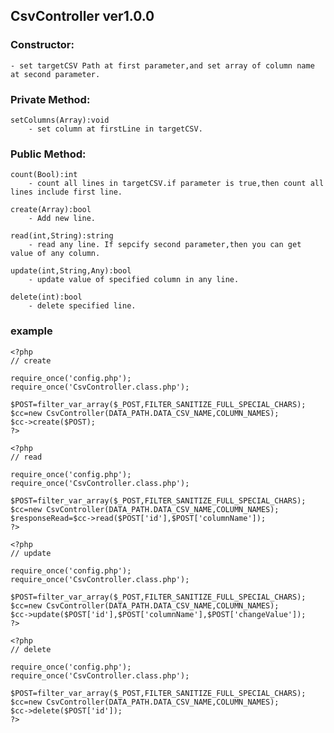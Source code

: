 ## CsvController ver1.0.0

### Constructor:
	- set targetCSV Path at first parameter,and set array of column name at second parameter.
	
### Private Method:
	setColumns(Array):void
		- set column at firstLine in targetCSV.

### Public Method:
	count(Bool):int
		- count all lines in targetCSV.if parameter is true,then count all lines include first line.
		
	create(Array):bool
		- Add new line.
		
	read(int,String):string
		- read any line. If sepcify second parameter,then you can get value of any column.
		
	update(int,String,Any):bool
		- update value of specified column in any line.
		
	delete(int):bool
		- delete specified line.
    
### example
~~~
<?php
// create

require_once('config.php');
require_once('CsvController.class.php');

$POST=filter_var_array($_POST,FILTER_SANITIZE_FULL_SPECIAL_CHARS);
$cc=new CsvController(DATA_PATH.DATA_CSV_NAME,COLUMN_NAMES);
$cc->create($POST);
?>

<?php
// read

require_once('config.php');
require_once('CsvController.class.php');

$POST=filter_var_array($_POST,FILTER_SANITIZE_FULL_SPECIAL_CHARS);
$cc=new CsvController(DATA_PATH.DATA_CSV_NAME,COLUMN_NAMES);
$responseRead=$cc->read($POST['id'],$POST['columnName']);
?>

<?php
// update

require_once('config.php');
require_once('CsvController.class.php');

$POST=filter_var_array($_POST,FILTER_SANITIZE_FULL_SPECIAL_CHARS);
$cc=new CsvController(DATA_PATH.DATA_CSV_NAME,COLUMN_NAMES);
$cc->update($POST['id'],$POST['columnName'],$POST['changeValue']);
?>

<?php
// delete

require_once('config.php');
require_once('CsvController.class.php');

$POST=filter_var_array($_POST,FILTER_SANITIZE_FULL_SPECIAL_CHARS);
$cc=new CsvController(DATA_PATH.DATA_CSV_NAME,COLUMN_NAMES);
$cc->delete($POST['id']);
?>
~~~
